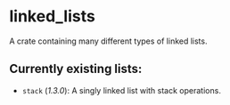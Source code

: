 # linked_lists
A crate containing many different types of linked lists.

## Currently existing lists:
- `stack` (*1.3.0*): A singly linked list with stack operations.
